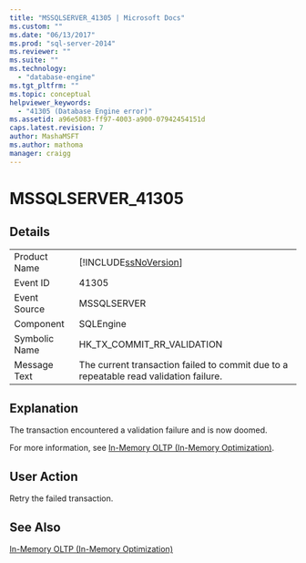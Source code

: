 ```yaml
---
title: "MSSQLSERVER_41305 | Microsoft Docs"
ms.custom: ""
ms.date: "06/13/2017"
ms.prod: "sql-server-2014"
ms.reviewer: ""
ms.suite: ""
ms.technology: 
  - "database-engine"
ms.tgt_pltfrm: ""
ms.topic: conceptual
helpviewer_keywords: 
  - "41305 (Database Engine error)"
ms.assetid: a96e5083-ff97-4003-a900-07942454151d
caps.latest.revision: 7
author: MashaMSFT
ms.author: mathoma
manager: craigg
---
```

# MSSQLSERVER_41305
    
## Details  
  
|||  
|-|-|  
|Product Name|[!INCLUDE[ssNoVersion](../../includes/ssnoversion-md.md)]|  
|Event ID|41305|  
|Event Source|MSSQLSERVER|  
|Component|SQLEngine|  
|Symbolic Name|HK_TX_COMMIT_RR_VALIDATION|  
|Message Text|The current transaction failed to commit due to a repeatable read validation failure.|  
  
## Explanation  
 The transaction encountered a validation failure and is now doomed.  
  
 For more information, see [In-Memory OLTP &#40;In-Memory Optimization&#41;](../in-memory-oltp/in-memory-oltp-in-memory-optimization.md).  
  
## User Action  
 Retry the failed transaction.  
  
## See Also  
 [In-Memory OLTP &#40;In-Memory Optimization&#41;](../in-memory-oltp/in-memory-oltp-in-memory-optimization.md)  
  
  
